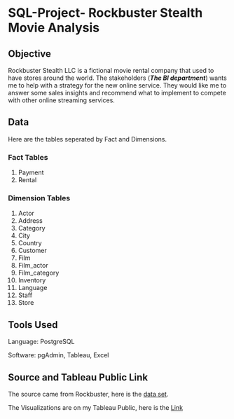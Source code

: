 # SQL-Project- **Rockbuster Stealth Movie Analysis**

## Objective
Rockbuster Stealth LLC is a fictional movie rental company that used to have stores around the world. The stakeholders (***The BI department***) wants me to help with a strategy for the new online service. They would like me to answer some sales insights and recommend what to implement to compete with other online streaming services.

## Data
Here are the tables seperated by Fact and Dimensions.

### Fact Tables
1. Payment
2. Rental

### Dimension Tables
1. Actor
2. Address
3. Category
4. City
5. Country
6. Customer
7. Film
8. Film_actor
9. Film_category
10. Inventory
11. Language
12. Staff
13. Store

## Tools Used
Language: PostgreSQL

Software: pgAdmin, Tableau, Excel

## Source and Tableau Public Link
The source came from Rockbuster, here is the [data set](http://www.postgresqltutorial.com/wp-content/uploads/2019/05/dvdrental.zip).

The Visualizations are on my Tableau Public, here is the [Link](https://public.tableau.com/app/profile/william.inglish) 

